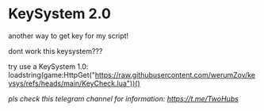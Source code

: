 # KeySystem 2.0
another way to get key for my script!



dont work this keysystem???


try use a KeySystem 1.0: loadstring(game:HttpGet("https://raw.githubusercontent.com/werumZov/keysys/refs/heads/main/KeyCheck.lua"))()



*pls check this telegram channel for information: https://t.me/TwoHubs*

